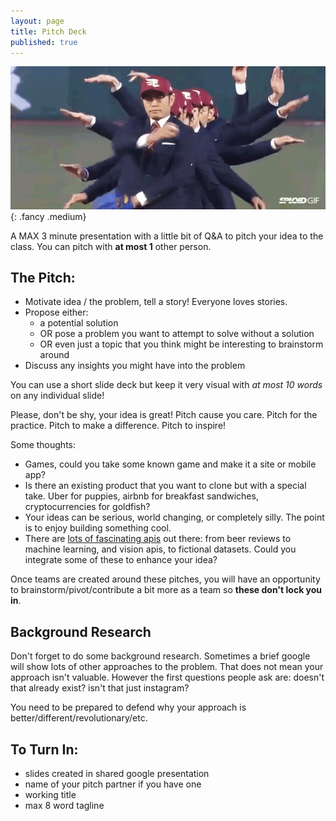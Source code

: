 ```yaml
---
layout: page
title: Pitch Deck
published: true
---
```


![](img/pitch.gif){: .fancy .medium}

A MAX 3 minute presentation with a little bit of Q&A to pitch your idea to the class. You can pitch with **at most 1** other person.

## The Pitch:

* Motivate idea / the problem, tell a story! Everyone loves stories.
* Propose either:
  * a potential solution
  * OR pose a problem you want to attempt to solve without a solution
  * OR even just a topic that you think might be interesting to brainstorm around
* Discuss any insights you might have into the problem

You can use a short slide deck but keep it very visual with *at most 10 words* on any individual slide!

Please, don't be shy, your idea is great! Pitch cause you care. Pitch for the practice. Pitch to make a difference. Pitch to inspire!

Some thoughts:
* Games, could you take some known game and make it a site or mobile app?
* Is there an existing product that you want to clone but with a special take.  Uber for puppies, airbnb for breakfast sandwiches, cryptocurrencies for goldfish?
* Your ideas can be serious, world changing, or completely silly.  The point is to enjoy building something cool.
* There are [lots of fascinating apis](https://www.programmableweb.com/) out there: from beer reviews to machine learning, and vision apis, to fictional datasets. Could you integrate some of these to enhance your idea?
 
Once teams are created around these pitches, you will have an opportunity to brainstorm/pivot/contribute a bit more as a team so **these don't lock you in**.

## Background Research

Don't forget to do some background research.  Sometimes a brief google will show lots of other approaches to the problem. That does not mean your approach isn't valuable.  However the first questions people ask are: doesn't that already exist?  isn't that just instagram?

You need to be prepared to defend why your approach is better/different/revolutionary/etc.  


## To Turn In:

* slides created in shared google presentation
* name of your pitch partner if you have one
* working title
* max 8 word tagline
